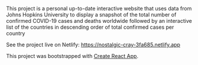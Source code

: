 This project is a personal up-to-date interactive website that uses data from Johns Hopkins University to display a snapshot of the total number of confirmed COVID-19 cases and deaths worldwide followed by an interactive list of the countries in descending order of total confirmed cases per country

See the project live on Netlify:
https://nostalgic-cray-3fa685.netlify.app

This project was bootstrapped with [Create React App](https://github.com/facebook/create-react-app).